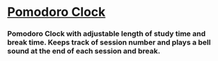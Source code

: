 # [Pomodoro Clock](http://codepen.io/schap843/debug/MypOXO)

### Pomodoro Clock with adjustable length of study time and break time. Keeps track of session number and plays a bell sound at the end of each session and break.
